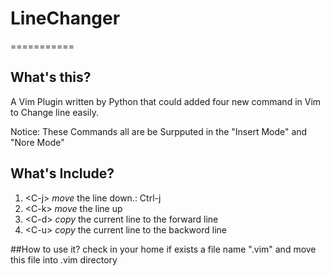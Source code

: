 
# LineChanger
===========
## What's this?
A Vim Plugin written by Python that could added four new command in Vim to Change line easily.

Notice: These Commands all are be Surpputed in the "Insert Mode" and "Nore Mode"

## What's Include?
1. &lt;C-j> *move* the line down.: Ctrl-j
2. &lt;C-k> *move* the line up
3. &lt;C-d> *copy* the current line to the forward line
3. &lt;C-u> *copy* the current line to the backword line

##How to use it?
check in your home if exists a file name ".vim"
and move this file into .vim directory
